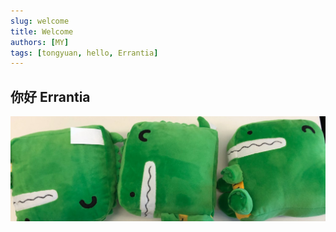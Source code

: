 ```yaml
---
slug: welcome
title: Welcome
authors: [MY]
tags: [tongyuan, hello, Errantia]
---
```

## 你好 Errantia
![Docusaurus Plushie](./docusaurus-plushie-banner.jpeg)


